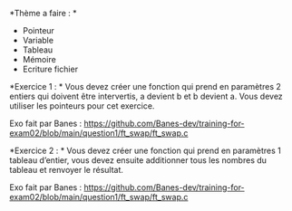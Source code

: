 *Thème a faire : *
- Pointeur
- Variable
- Tableau
- Mémoire
- Ecriture fichier


*Exercice 1 : *
Vous devez créer une fonction qui prend en paramètres 2 entiers qui doivent être intervertis, a devient b et b devient a. Vous devez utiliser les pointeurs pour cet exercice.

Exo fait par Banes : https://github.com/Banes-dev/training-for-exam02/blob/main/question1/ft_swap/ft_swap.c


*Exercice 2 : *
Vous devez créer une fonction qui prend en paramètres 1 tableau d’entier, vous devez ensuite additionner tous les nombres du tableau et renvoyer le résultat.

Exo fait par Banes : https://github.com/Banes-dev/training-for-exam02/blob/main/question1/ft_swap/ft_swap.c
